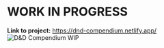 # WORK IN PROGRESS

**Link to project:** https://dnd-compendium.netlify.app/
<img alt = "D&D Compendium WIP" img src="./img/D&D-Compendium-WIP"/>
